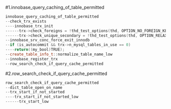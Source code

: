 #1.innobase_query_caching_of_table_permitted

```cpp
innobase_query_caching_of_table_permitted
--check_trx_exists
----innobase_trx_init
------trx->check_foreigns = !thd_test_options(thd, OPTION_NO_FOREIGN_KEY_CHECKS);
------trx->check_unique_secondary = !thd_test_options(thd, OPTION_RELAXED_UNIQUE_CHECKS);
--innobase_srv_conc_force_exit_innodb
--if (is_autocommit && trx->n_mysql_tables_in_use == 0)
----return((my_bool)TRUE);
--create_table_info_t::normalize_table_name_low
--innobase_register_trx
--row_search_check_if_query_cache_permitted

```

#2.row_search_check_if_query_cache_permitted

```cpp
row_search_check_if_query_cache_permitted
--dict_table_open_on_name
--trx_start_if_not_started
----trx_start_if_not_started_low
------trx_start_low
```
